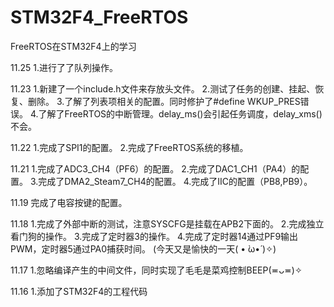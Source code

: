 # STM32F4_FreeRTOS
FreeRTOS在STM32F4上的学习

11.25
	1.进行了了队列操作。

11.23
	1.新建了一个include.h文件来存放头文件。
	2.测试了任务的创建、挂起、恢复、删除。
	3.了解了列表项相关的配置。同时修护了#define WKUP_PRES错误。
	4.了解了FreeRTOS的中断管理。delay_ms()会引起任务调度，delay_xms()不会。
	
11.22
	1.完成了SPI1的配置。
	2.完成了FreeRTOS系统的移植。
	
11.21
	1.完成了ADC3_CH4（PF6）的配置。
	2.完成了DAC1_CH1（PA4）的配置。
	3.完成了DMA2_Steam7_CH4的配置。
	4.完成了IIC的配置（PB8,PB9）。

11.19 
	完成了电容按键的配置。

11.18 
	1.完成了外部中断的测试，注意SYSCFG是挂载在APB2下面的。
	2.完成独立看门狗的操作。
	3.完成了定时器3的操作。
	4.完成了定时器14通过PF9输出PWM，定时器5通过PA0捕获时间。
	(今天又是愉快的一天( • ̀ω•́ )✧)

11.17 
	1.忽略编译产生的中间文件，同时实现了毛毛是菜鸡控制BEEP(≖ᴗ≖)✧
	  
11.16 
	1.添加了STM32F4的工程代码






	


